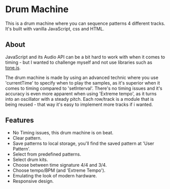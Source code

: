 # Drum Machine
This is a drum machine where you can sequence patterns 4 different tracks. It's built with vanilla JavaScript, css and HTML. 

## About
JavaScript and its Audio API can be a bit hard to work with when it comes to timing - but I wanted to challenge myself and not use libraries such as [tone.js](https://tonejs.github.io).

The drum machine is made by using an advanced technic where you use 'currentTime' to specify when to play the samples, as it's superior when it comes to timing compared to 'setInterval'. There's no timing issues and it's accuracy is even more apparent when using 'Extreme tempo', as it turns into an oscillator with a steady pitch. Each row/track is a module that is being reused - that way it's easy to implement more tracks if i wanted. 

## Features
- No Timing issues, this drum machine is on beat.
- Clear pattern.
- Save patterns to local storage, you'll find the saved pattern at 'User Pattern'.
- Select from predefined patterns.
- Select drum kits.
- Choose between time signature 4/4 and 3/4.
- Choose tempo/BPM (and 'Extreme Tempo').
- Emulating the look of modern hardware. 
- Responsive design.